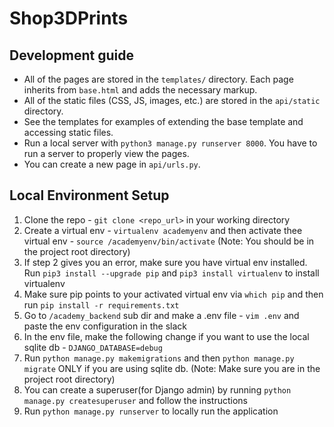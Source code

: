 # Shop3DPrints

## Development guide

* All of the pages are stored in the `templates/` directory.
Each page inherits from `base.html` and adds the necessary markup.
* All of the static files (CSS, JS, images, etc.) are stored in the `api/static` directory.
* See the templates for examples of extending the base template and accessing static files.
* Run a local server with `python3 manage.py runserver 8000`. You have to run a server to properly view the pages.
* You can create a new page in `api/urls.py`.


## Local Environment Setup
1. Clone the repo - `git clone <repo_url>` in your working directory
2. Create a virtual env - `virtualenv academyenv` and then activate thee virtual env - `source /academyenv/bin/activate`
(Note: You should be in the project root directory)
3. If step 2 gives you an error, make sure you have virtual env installed. Run `pip3 install --upgrade pip` and 
`pip3 install virtualenv` to install virtualenv
4. Make sure pip points to your activated virtual env via `which pip` and then run `pip install -r requirements.txt`
5. Go to `/academy_backend` sub dir and make a .env file - `vim .env` and paste the env configuration in the slack
6. In the env file, make the following change if you want to use the local sqlite db - `DJANGO_DATABASE=debug`
7. Run `python manage.py makemigrations` and then `python manage.py migrate` ONLY if you are using sqlite db. (Note: Make sure
you are in the project root directory)
8. You can create a superuser(for Django admin) by running `python manage.py createsuperuser` and follow the instructions
9. Run `python manage.py runserver` to locally run the application
